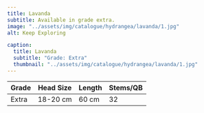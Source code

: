 ```yaml
---
title: Lavanda
subtitle: Available in grade extra.
image: "../assets/img/catalogue/hydrangea/lavanda/1.jpg"
alt: Keep Exploring

caption: 
  title: Lavanda
  subtitle: "Grade: Extra"
  thumbnail: "../assets/img/catalogue/hydrangea/lavanda/1.jpg"
---
```






| Grade | Head Size | Length | Stems/QB |
|-------|-----------|--------|----------|
| Extra |  18-20 cm | 60 cm  |    32    |